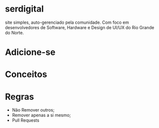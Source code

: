 # serdigital
site simples, auto-gerenciado pela comunidade. Com foco em desenvolvedores de Software, Hardware e Design de UI/UX do Rio Grande do Norte.

# Adicione-se

# Conceitos

# Regras
* Não Remover outros;
* Remover apenas a si mesmo;
* Pull Requests
